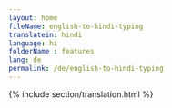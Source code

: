 ```yaml
--- 
layout: home 
fileName: english-to-hindi-typing
translatein: hindi
language: hi
folderName : features
lang: de
permalink: /de/english-to-hindi-typing
---
```

{% include section/translation.html %}